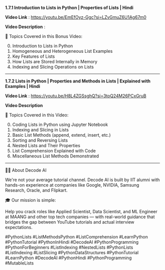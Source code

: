 **1.7.1 Introduction to Lists in Python | Properties of Lists | Hindi**

**Video Link** : https://youtu.be/EmEfOyz-Ggc?si=LZvGmuZ6U1Ag67m0

**Video Description** :

📌 Topics Covered in this Bonus Video:

0. Introduction to Lists in Python
1. Homogeneous and Heterogeneous List Examples
2. Key Features of Lists
3. How Lists are Stored Internally in Memory
4. Indexing and Slicing Operations on Lists

---
**1.7.2 Lists in Python | Properties and Methods in Lists | Explained with Examples | Hindi**

**Video Link** : https://youtu.be/H8L4ZGSsghQ?si=3toQ24M26PCxGruB

**Video Description** 

📌 Topics Covered in this Video:

0. Coding Lists in Python using Jupyter Notebook
1. Indexing and Slicing in Lists
2. Basic List Methods (append, extend, insert, etc.)
3. Sorting and Reversing Lists
4. Nested Lists and Their Properties
5. List Comprehension Explained with Code
6. Miscellaneous List Methods Demonstrated

---

👨‍💻 About Decode AI

We're not your average tutorial channel. Decode AI is built by IIT alumni with hands-on experience at companies like Google, NVIDIA, Samsung Research, Oracle, and Flipkart.

🎓 Our mission is simple:

Help you crack roles like Applied Scientist, Data Scientist, and ML Engineer at MAANG and other top tech companies — with real-world guidance that bridges the gap between YouTube tutorials and actual interview expectations.

#PythonLists #ListMethodsPython #ListComprehension #LearnPython #PythonTutorial #PythonInHindi #DecodeAI #PythonProgramming #PythonForBeginners #ListIndexing #NestedLists #PythonLists #ListIndexing #ListSlicing #PythonDataStructures #PythonTutorial #LearnPython #DecodeAI #PythonHindi #PythonProgramming #MutableLists


